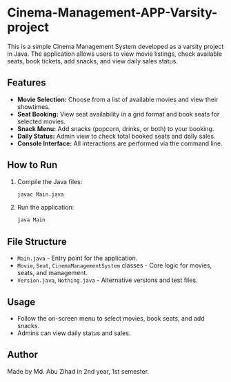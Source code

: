 # Cinema-Management-APP-Varsity-project

This is a simple Cinema Management System developed as a varsity project in Java. The application allows users to view movie listings, check available seats, book tickets, add snacks, and view daily sales status.

## Features

- **Movie Selection:** Choose from a list of available movies and view their showtimes.
- **Seat Booking:** View seat availability in a grid format and book seats for selected movies.
- **Snack Menu:** Add snacks (popcorn, drinks, or both) to your booking.
- **Daily Status:** Admin view to check total booked seats and daily sales.
- **Console Interface:** All interactions are performed via the command line.

## How to Run

1. Compile the Java files:
   ```sh
   javac Main.java
   ```
2. Run the application:
   ```sh
   java Main
   ```

## File Structure

- `Main.java` - Entry point for the application.
- `Movie`, `Seat`, `CinemaManagementSystem` classes - Core logic for movies, seats, and management.
- `Version.java`, `Nothing.java` - Alternative versions and test files.

## Usage

- Follow the on-screen menu to select movies, book seats, and add snacks.
- Admins can view daily status and sales.

## Author

Made by Md. Abu Zihad in 2nd year, 1st semester.
